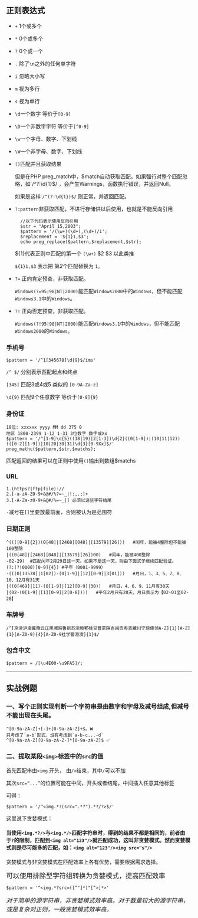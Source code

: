 ## 正则表达式
* `+` 1个或多个
* `*` 0个或多个
* `?` 0个或一个
* `.` 除了`\n`之外的任何单字符
* `i` 忽略大小写
* `m` 视为多行
* `s` 视为单行
* `\d`一个数字 等价于`[0-9]`
* `\D`一个非数字字符 等价于`[^0-9]`
* `\w`一个字母、数字、下划线
* `\W`一个非字母、数字、下划线
* `()`匹配并且获取结果
	
	但是在PHP preg_match中，$match自动获取匹配。如果强行对整个匹配忽略，如`/^?:\d{1}$/`，会产生Warnings，函数执行错误，并返回Null。
	
	如果是这样 `/^(?:\d{1})$/` 则正常，并返回匹配。
* `?:pattern`非获取匹配，不进行存储供以后使用，也就是不能反向引用

		//以下代码表示使用反向引用
		$str = "April 15,2003";
		$pattern = '/(\w+)(\d+),(\d+)/i';
		$replacement = '${1}1,$3';
		echo preg_replace($pattern,$replacement,$str);

	${1}代表正则中匹配的第一个 `(\w+)` $2 $3  以此类推

	`${1}1,$3` 表示把 第*2*个匹配替换为 `1,`
* `?=` 正向肯定预查，非获取匹配。

	`Windows(?=95|98|NT|2000)`能匹配`Windows2000`中的`Windows`，但不能匹配`Windows3.1`中的`Windows`。
* `?!` 正向否定预查，非获取匹配。

	`Windows(?!95|98|NT|2000)`能匹配`Windows3.1`中的`Windows`，但不能匹配`Windows2000`的`Windows`。
		
### 手机号
	$pattern = '/^1[345678]\d{9}$/ims' 
`/^ $/` 分别表示匹配起点和终点

`[345]` 匹配3或4或5 类似的 `[0-9A-Za-z]`

`\d{9}` 匹配9个任意数字 等价于`[0-9]{9}`

### 身份证
	18位: xxxxxx yyyy MM dd 375 0
	地区 1800-2399 1-12 1-31 3位数字 数字或Xx 
	$pattern = '/^[1-9]\d{5}((18|19)|2[1-3])\d{2}((0[1-9])|(10|11|12))(([0-2][1-9])|10|20|30|31)\d{3}[0-9Xx]$/'
	preg_mathc($pattern,$str,$matchs);

匹配返回的结果可以在正则中使用`()`输出到数组$matchs

### URL
	1.(https?|ftp|file)://
	2.[-a-zA-Z0-9+&@#/%?=~_|!:,.;]+
	3.[-A-Za-z0-9+&@#/%=~_|] 必须以这些字符结尾
	
`-`减号在`[]`里要放最前面，否则被认为是范围符
	

### 日期正则
	^((([0-9]{2})(0[48]|[2468][048]|[13579][26]))   #闰年，能被4整除但不能被100整除
	|((0[48]|[2468][048]|[13579][26])00)   #闰年，能被400整除
	-02-29)  #匹配闰年2月29日这一天。如果不是这一天，则由下面式子继续匹配验证。 
	(?:(?!0000)[0-9]{4}) #平年（0001-9999）
	-(((0[13578]|1[02])-(0[1-9]|[12][0-9]|3[01]))   #月日，1、3、5、7、8、10、12月有31天
	|((0[469]|11)-(0[1-9]|[12][0-9]|30))   #月日，4、6、9、11月有30天
	|(02-(0[1-9]|[1][0-9]|2[0-8])))   #平年2月只有28天，月日表示为【02-01至02-28】
### 车牌号
	/^[京津沪渝冀豫云辽黑湘皖鲁新苏浙赣鄂桂甘晋蒙陕吉闽贵粤青藏川宁琼使领A-Z]{1}[A-Z]{1}[A-Z0-9]{4}[A-Z0-9挂学警港澳]{1}$/

### 包含中文
	$pattern = /[\u4E00-\u9FA5]/;
	
--------
## 实战例题
### 一、写个正则实现判断一个字符串是由数字和字母及减号组成,但减号不能出现在头尾。
	
	^[0-9a-zA-Z]+[-]+[0-9a-zA-Z]+$。❌
	只考虑了`a-b`形式，没有考虑到`a-b-c...-d`
	^[0-9a-zA-Z][0-9a-zA-Z-]*[0-9a-zA-Z]$ ✅
	

### 二、提取某段`<img>`标签中的`src`的值
首先匹配串由`<img` 开头， 由`/>`结束，其中`/`可以不加

其次`src=“...”`的位置可能在中间，开头或者结尾，中间插入任意其他标签 

可得：

	$pattern = '/^<img.*?(src=".*?").*?/?>$/'

这里说下贪婪模式：
#### 当使用`<img.*?/>`与`<img.*/>`匹配字符串时，得到的结果不都是相同的，前者由于`?`的限制，匹配到`<img alt="123"/>`就匹配成功，这叫非贪婪模式。然而贪婪模式则是尽可能多的匹配，如：`<img alt="123"/><img src="s"/>` 

<a>贪婪模式与非贪婪模式在匹配效率上各有优势，需要根据需求选择。


<font size=4>可以使用排除型字符组转换为贪婪模式，提高匹配效率</font></a>

	$pattern = '^<img.*?src=([^"]*)"[^>]*>'

<font size=3>*对于简单的源字符串，非贪婪模式效率高。对于数量较大的源字符串，或是复杂对正则，一般贪婪模式效率高。*</font>
	
	
	
	

